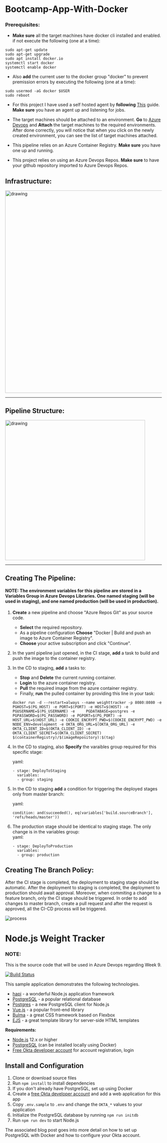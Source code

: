 # Bootcamp-App-With-Docker

### Prerequisites:

* **Make sure** all the target machines have docker cli installed and enabled. if not execute the following (one at a time): 

```
sudo apt-get update
sudo apt-get upgrade
sudo apt install docker.io
systemctl start docker
systemctl enable docker
```
* Also **add** the current user to the docker group "docker" to prevent premission errors by executing the following (one at a time): 

```
sudo usermod -aG docker $USER
sudo reboot
```
* For this project I have used a self hosted agent by **following** [This](https://docs.microsoft.com/en-us/azure/devops/pipelines/agents/agents?view=azure-devops&tabs=browser) guide. **Make sure** you have an agent up and listening for jobs.

* The target machines should be attached to an environment. **Go** to [Azure Devops](https://dev.azure.com/IdoAlon)  and **Attach** the target machines to
  the required environments. After done correctly, you will notice that when you click on the newly created environment, you can see the list of target 
  machines attached.  

* This pipeline relies on an Azure Container Registry. **Make sure** you have one up and running.

* This project relies on using an Azure Devops Repos. **Make sure** to have your github repository imported to Azure Devops Repos.

## Infrastructure:

<img src="https://bootcamp.rhinops.io/images/docker-envs.png" alt="drawing" width="650"/>

---

## Pipeline Structure:

<img src="https://bootcamp.rhinops.io/images/docker-cicd.png" alt="drawing" width="450"/>

---

## Creating The Pipeline:

#### NOTE: The environment variables for this pipeline are stored in a Variables Group in Azure Devops Libraries. One named staging (will be used in staging), and one named production (will be used in production).

1. **Create** a new pipeline and choose "Azure Repos Git" as your source code.
   * **Select** the required repository.
   * As a pipeline configuration **Choose** "Docker | Build and push an image to Azure Container Registry".
   * **Choose** your active subscription and click "Continue".
   
2. In the yaml pipeline just opened, in the CI stage, **add** a task to build and push the image to the container registry.
3. In the CD to staging, **add** a tasks to:
   * **Stop** and **Delete** the current running container.
   * **Login** to the azure container registry.
   * **Pull** the required image from the azure container registry.
   * Finally, **run** the pulled container by providing this line in your task:    
   ```
   docker run -d --restart=always --name weighttracker -p 8080:8080 -e PGHOST=$(PG_HOST) -e PORT=$(PORT) -e HOST=$(HOST) -e PGUSERNAME=$(PG_USERNAME) -e     PGDATABASE=postgres -e PGPASSWORD=$(PG_PASSWORD) -e PGPORT=$(PG_PORT) -e HOST_URL=$(HOST_URL) -e COOKIE_ENCRYPT_PWD=$(COOKIE_ENCRYPT_PWD) -e NODE_ENV=development -e OKTA_ORG_URL=$(OKTA_ORG_URL) -e OKTA_CLIENT_ID=$(OKTA_CLIENT_ID) -e OKTA_CLIENT_SECRET=$(OKTA_CLIENT_SECRET) $(containerRegistry)/$(imageRepository):$(tag)
   ```
   
4. In the CD to staging, also **Specify** the varaibles group required for this specific stage:
   
   yaml:
   ```
   - stage: DeployToStaging
     variables:
     - group: staging
   ```
5. In the CD to staging **add** a condition for triggering the deployed stages only from master branch:

   yaml:
   ```
   condition: and(succeeded(), eq(variables['build.sourceBranch'], 'refs/heads/master'))
   ```
6. The production stage should be identical to staging stage. The only change is in the variables group:   
      yaml:      
      ```
      - stage: DeployToProduction
        variables:
        - group: production
      ```

## Creating The Branch Policy:

After the CI stage is completed, the deployment to staging stage should be automatic. After the deployment to staging is completed, the deployment
to production should await approval. Moreover, when commiting a change to a feature branch, only the CI stage should be triggered. In order to add 
changes to master branch, create a pull request and after the request is approved, all the CI-CD process will be triggered.

![process](https://user-images.githubusercontent.com/90255849/141645490-00c5a619-c5ef-4b70-858b-1769e7fb079a.png)











# Node.js Weight Tracker

### NOTE:

This is the source code that will be used in Azure Devops regarding Week 9.

[![Build Status](https://dev.azure.com/bootcamp-week-7/Weighttracker/_apis/build/status/Weighttracker-CI?branchName=master)](https://dev.azure.com/bootcamp-week-7/Weighttracker/_build/latest?definitionId=4&branchName=master)

This sample application demonstrates the following technologies.

* [hapi](https://hapi.dev) - a wonderful Node.js application framework
* [PostgreSQL](https://www.postgresql.org/) - a popular relational database
* [Postgres](https://github.com/porsager/postgres) - a new PostgreSQL client for Node.js
* [Vue.js](https://vuejs.org/) - a popular front-end library
* [Bulma](https://bulma.io/) - a great CSS framework based on Flexbox
* [EJS](https://ejs.co/) - a great template library for server-side HTML templates

**Requirements:**

* [Node.js](https://nodejs.org/) 12.x or higher
* [PostgreSQL](https://www.postgresql.org/) (can be installed locally using Docker)
* [Free Okta developer account](https://developer.okta.com/) for account registration, login

## Install and Configuration

1. Clone or download source files
1. Run `npm install` to install dependencies
1. If you don't already have PostgreSQL, set up using Docker
1. Create a [free Okta developer account](https://developer.okta.com/) and add a web application for this app
1. Copy `.env.sample` to `.env` and change the `OKTA_*` values to your application
1. Initialize the PostgreSQL database by running `npm run initdb`
1. Run `npm run dev` to start Node.js

The associated blog post goes into more detail on how to set up PostgreSQL with Docker and how to configure your Okta account.
